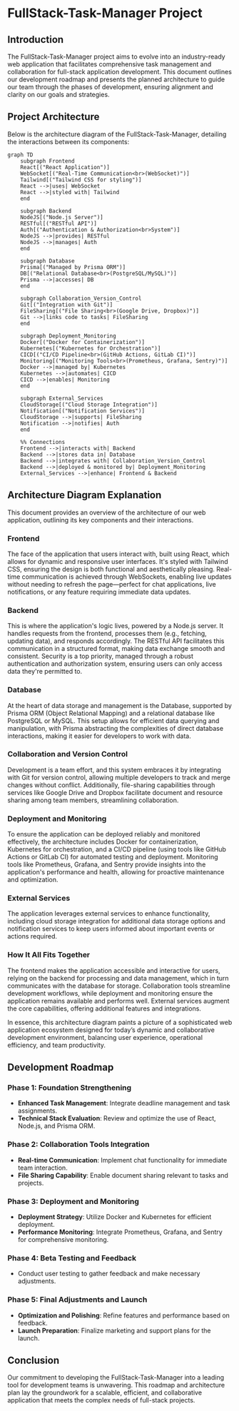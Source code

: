 # FullStack-Task-Manager Project

## Introduction

The FullStack-Task-Manager project aims to evolve into an industry-ready web application that facilitates comprehensive task management and collaboration for full-stack application development. This document outlines our development roadmap and presents the planned architecture to guide our team through the phases of development, ensuring alignment and clarity on our goals and strategies.

## Project Architecture

Below is the architecture diagram of the FullStack-Task-Manager, detailing the interactions between its components:

```mermaid
graph TD
    subgraph Frontend
    React[("React Application")]
    WebSocket[("Real-Time Communication<br>(WebSocket)")]
    Tailwind[("Tailwind CSS for styling")]
    React -->|uses| WebSocket
    React -->|styled with| Tailwind
    end

    subgraph Backend
    NodeJS[("Node.js Server")]
    RESTful[("RESTful API")]
    Auth[("Authentication & Authorization<br>System")]
    NodeJS -->|provides| RESTful
    NodeJS -->|manages| Auth
    end

    subgraph Database
    Prisma[("Managed by Prisma ORM")]
    DB[("Relational Database<br>(PostgreSQL/MySQL)")]
    Prisma -->|accesses| DB
    end

    subgraph Collaboration_Version_Control
    Git[("Integration with Git")]
    FileSharing[("File Sharing<br>(Google Drive, Dropbox)")]
    Git -->|links code to tasks| FileSharing
    end

    subgraph Deployment_Monitoring
    Docker[("Docker for Containerization")]
    Kubernetes[("Kubernetes for Orchestration")]
    CICD[("CI/CD Pipeline<br>(GitHub Actions, GitLab CI)")]
    Monitoring[("Monitoring Tools<br>(Prometheus, Grafana, Sentry)")]
    Docker -->|managed by| Kubernetes
    Kubernetes -->|automates| CICD
    CICD -->|enables| Monitoring
    end

    subgraph External_Services
    CloudStorage[("Cloud Storage Integration")]
    Notification[("Notification Services")]
    CloudStorage -->|supports| FileSharing
    Notification -->|notifies| Auth
    end

    %% Connections
    Frontend -->|interacts with| Backend
    Backend -->|stores data in| Database
    Backend -->|integrates with| Collaboration_Version_Control
    Backend -->|deployed & monitored by| Deployment_Monitoring
    External_Services -->|enhance| Frontend & Backend
```
## Architecture Diagram Explanation
This document provides an overview of the architecture of our web application, outlining its key components and their interactions.

### Frontend
The face of the application that users interact with, built using React, which allows for dynamic and responsive user interfaces. It's styled with Tailwind CSS, ensuring the design is both functional and aesthetically pleasing. Real-time communication is achieved through WebSockets, enabling live updates without needing to refresh the page—perfect for chat applications, live notifications, or any feature requiring immediate data updates.

### Backend
This is where the application's logic lives, powered by a Node.js server. It handles requests from the frontend, processes them (e.g., fetching, updating data), and responds accordingly. The RESTful API facilitates this communication in a structured format, making data exchange smooth and consistent. Security is a top priority, managed through a robust authentication and authorization system, ensuring users can only access data they're permitted to.

### Database
At the heart of data storage and management is the Database, supported by Prisma ORM (Object Relational Mapping) and a relational database like PostgreSQL or MySQL. This setup allows for efficient data querying and manipulation, with Prisma abstracting the complexities of direct database interactions, making it easier for developers to work with data.

### Collaboration and Version Control
Development is a team effort, and this system embraces it by integrating with Git for version control, allowing multiple developers to track and merge changes without conflict. Additionally, file-sharing capabilities through services like Google Drive and Dropbox facilitate document and resource sharing among team members, streamlining collaboration.

### Deployment and Monitoring
To ensure the application can be deployed reliably and monitored effectively, the architecture includes Docker for containerization, Kubernetes for orchestration, and a CI/CD pipeline (using tools like GitHub Actions or GitLab CI) for automated testing and deployment. Monitoring tools like Prometheus, Grafana, and Sentry provide insights into the application's performance and health, allowing for proactive maintenance and optimization.

### External Services
The application leverages external services to enhance functionality, including cloud storage integration for additional data storage options and notification services to keep users informed about important events or actions required.

### How It All Fits Together
The frontend makes the application accessible and interactive for users, relying on the backend for processing and data management, which in turn communicates with the database for storage. Collaboration tools streamline development workflows, while deployment and monitoring ensure the application remains available and performs well. External services augment the core capabilities, offering additional features and integrations.

In essence, this architecture diagram paints a picture of a sophisticated web application ecosystem designed for today’s dynamic and collaborative development environment, balancing user experience, operational efficiency, and team productivity.

## Development Roadmap

### Phase 1: Foundation Strengthening

- **Enhanced Task Management**: Integrate deadline management and task assignments.
- **Technical Stack Evaluation**: Review and optimize the use of React, Node.js, and Prisma ORM.

### Phase 2: Collaboration Tools Integration

- **Real-time Communication**: Implement chat functionality for immediate team interaction.
- **File Sharing Capability**: Enable document sharing relevant to tasks and projects.

### Phase 3: Deployment and Monitoring

- **Deployment Strategy**: Utilize Docker and Kubernetes for efficient deployment.
- **Performance Monitoring**: Integrate Prometheus, Grafana, and Sentry for comprehensive monitoring.

### Phase 4: Beta Testing and Feedback

- Conduct user testing to gather feedback and make necessary adjustments.

### Phase 5: Final Adjustments and Launch

- **Optimization and Polishing**: Refine features and performance based on feedback.
- **Launch Preparation**: Finalize marketing and support plans for the launch.

## Conclusion

Our commitment to developing the FullStack-Task-Manager into a leading tool for development teams is unwavering. This roadmap and architecture plan lay the groundwork for a scalable, efficient, and collaborative application that meets the complex needs of full-stack projects.
